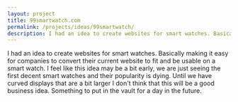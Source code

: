 ```yaml
---
layout: project
title: 99smartwatch.com
permalink: /projects/ideas/99smartwatch/
description: I had an idea to create websites for smart watches. Basically making it easy for companies to convert their current website to fit and be usable on a smart watch.
---
```


I had an idea to create websites for smart watches. Basically making
it easy for companies to convert their current website to fit and be
usable on a smart watch. I feel like this idea may be a bit early, we
are just seeing the first decent smart watches and their popularity is
dying. Until we have curved displays that are a bit larger I don't think
that this will be a good business idea. Something to put in the vault for
a day in the future.